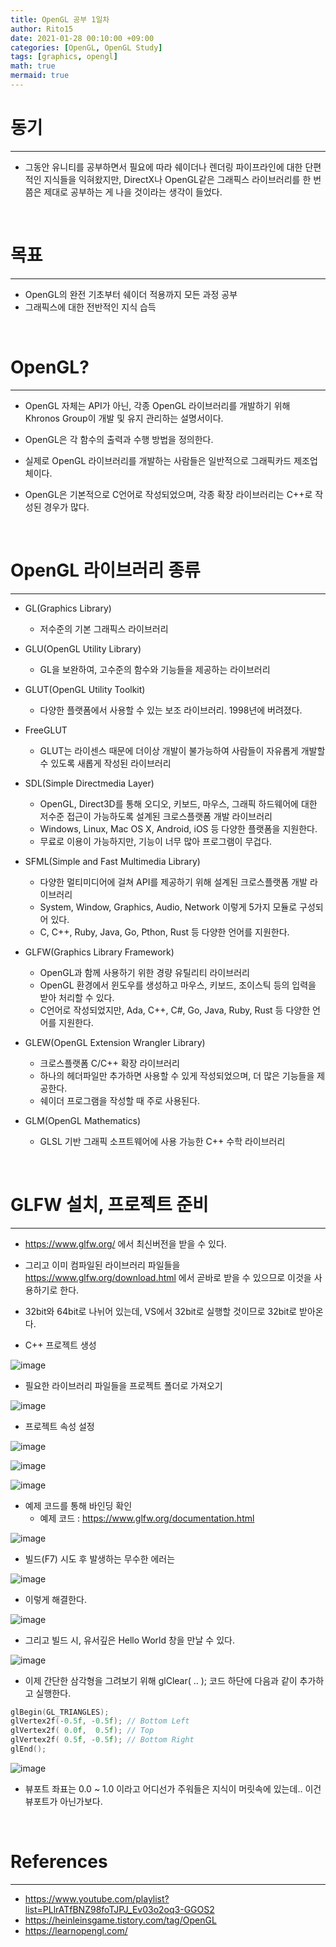 ```yaml
---
title: OpenGL 공부 1일차
author: Rito15
date: 2021-01-28 00:10:00 +09:00
categories: [OpenGL, OpenGL Study]
tags: [graphics, opengl]
math: true
mermaid: true
---
```


# 동기
---
- 그동안 유니티를 공부하면서 필요에 따라 쉐이더나 렌더링 파이프라인에 대한 단편적인 지식들을 익혀왔지만, DirectX나 OpenGL같은 그래픽스 라이브러리를 한 번쯤은 제대로 공부하는 게 나을 것이라는 생각이 들었다.

<br>

# 목표
---
- OpenGL의 완전 기초부터 쉐이더 적용까지 모든 과정 공부
- 그래픽스에 대한 전반적인 지식 습득

<br>

# OpenGL?
---
- OpenGL 자체는 API가 아닌, 각종 OpenGL 라이브러리를 개발하기 위해 Khronos Group이 개발 및 유지 관리하는 설명서이다.

- OpenGL은 각 함수의 출력과 수행 방법을 정의한다.

- 실제로 OpenGL 라이브러리를 개발하는 사람들은 일반적으로 그래픽카드 제조업체이다.

- OpenGL은 기본적으로 C언어로 작성되었으며, 각종 확장 라이브러리는 C++로 작성된 경우가 많다.

<br>

# OpenGL 라이브러리 종류
---
- GL(Graphics Library)
  - 저수준의 기본 그래픽스 라이브러리

- GLU(OpenGL Utility Library)
  - GL을 보완하여, 고수준의 함수와 기능들을 제공하는 라이브러리

- GLUT(OpenGL Utility Toolkit)
  - 다양한 플랫폼에서 사용할 수 있는 보조 라이브러리. 1998년에 버려졌다.

- FreeGLUT
  - GLUT는 라이센스 때문에 더이상 개발이 불가능하여 사람들이 자유롭게 개발할 수 있도록 새롭게 작성된 라이브러리

- SDL(Simple Directmedia Layer)
  - OpenGL, Direct3D를 통해 오디오, 키보드, 마우스, 그래픽 하드웨어에 대한 저수준 접근이 가능하도록 설계된 크로스플랫폼 개발 라이브러리
  - Windows, Linux, Mac OS X, Android, iOS 등 다양한 플랫폼을 지원한다.
  - 무료로 이용이 가능하지만, 기능이 너무 많아 프로그램이 무겁다.

- SFML(Simple and Fast Multimedia Library)
  - 다양한 멀티미디어에 걸쳐 API를 제공하기 위해 설계된 크로스플랫폼 개발 라이브러리
  - System, Window, Graphics, Audio, Network 이렇게 5가지 모듈로 구성되어 있다.
  - C, C++, Ruby, Java, Go, Pthon, Rust 등 다양한 언어를 지원한다.

- GLFW(Graphics Library Framework)
  - OpenGL과 함께 사용하기 위한 경량 유틸리티 라이브러리
  - OpenGL 환경에서 윈도우를 생성하고 마우스, 키보드, 조이스틱 등의 입력을 받아 처리할 수 있다.
  - C언어로 작성되었지만, Ada, C++, C#, Go, Java, Ruby, Rust 등 다양한 언어를 지원한다.

- GLEW(OpenGL Extension Wrangler Library)
  - 크로스플랫폼 C/C++ 확장 라이브러리
  - 하나의 헤더파일만 추가하면 사용할 수 있게 작성되었으며, 더 많은 기능들을 제공한다.
  - 쉐이더 프로그램을 작성할 때 주로 사용된다.

- GLM(OpenGL Mathematics)
  - GLSL 기반 그래픽 소프트웨어에 사용 가능한 C++ 수학 라이브러리

<br>

# GLFW 설치, 프로젝트 준비
---
- <https://www.glfw.org/> 에서 최신버전을 받을 수 있다.
- 그리고 이미 컴파일된 라이브러리 파일들을 <https://www.glfw.org/download.html> 에서 곧바로 받을 수 있으므로 이것을 사용하기로 한다.
- 32bit와 64bit로 나뉘어 있는데, VS에서 32bit로 실행할 것이므로 32bit로 받아온다.

- C++ 프로젝트 생성

![image](https://user-images.githubusercontent.com/42164422/106020566-437f1780-6107-11eb-919b-ae61f265fdbf.png)

- 필요한 라이브러리 파일들을 프로젝트 폴더로 가져오기

![image](https://user-images.githubusercontent.com/42164422/106020625-5396f700-6107-11eb-81af-092a6a1d99b8.png)

- 프로젝트 속성 설정

![image](https://user-images.githubusercontent.com/42164422/106022424-29463900-6109-11eb-9316-2aae3e549729.png)

![image](https://user-images.githubusercontent.com/42164422/106023330-0c5e3580-610a-11eb-9283-03ddcc22c095.png)

![image](https://user-images.githubusercontent.com/42164422/106023375-16803400-610a-11eb-919f-25c288b20ad4.png)

- 예제 코드를 통해 바인딩 확인
  - 예제 코드 : <https://www.glfw.org/documentation.html>

![image](https://user-images.githubusercontent.com/42164422/106023474-2dbf2180-610a-11eb-9612-78e3b10b23a6.png)

- 빌드(F7) 시도 후 발생하는 무수한 에러는

![image](https://user-images.githubusercontent.com/42164422/106025513-27ca4000-610c-11eb-9eb6-61cc56f338d6.png)

- 이렇게 해결한다.

![image](https://user-images.githubusercontent.com/42164422/106025642-4b8d8600-610c-11eb-8241-654f06dcb49c.png)

- 그리고 빌드 시, 유서깊은 Hello World 창을 만날 수 있다.

![image](https://user-images.githubusercontent.com/42164422/106025780-6a8c1800-610c-11eb-90ae-dc83ecb0a789.png)

- 이제 간단한 삼각형을 그려보기 위해 glClear( .. ); 코드 하단에 다음과 같이 추가하고 실행한다.

```cpp
glBegin(GL_TRIANGLES);
glVertex2f(-0.5f, -0.5f); // Bottom Left
glVertex2f( 0.0f,  0.5f); // Top
glVertex2f( 0.5f, -0.5f); // Bottom Right
glEnd();
```

![image](https://user-images.githubusercontent.com/42164422/106026558-509f0500-610d-11eb-8e49-ab75f81f4c57.png)

- 뷰포트 좌표는 0.0 ~ 1.0 이라고 어디선가 주워들은 지식이 머릿속에 있는데.. 이건 뷰포트가 아닌가보다.

<br>

# References
---
- <https://www.youtube.com/playlist?list=PLlrATfBNZ98foTJPJ_Ev03o2oq3-GGOS2>
- <https://heinleinsgame.tistory.com/tag/OpenGL>
- <https://learnopengl.com/>
